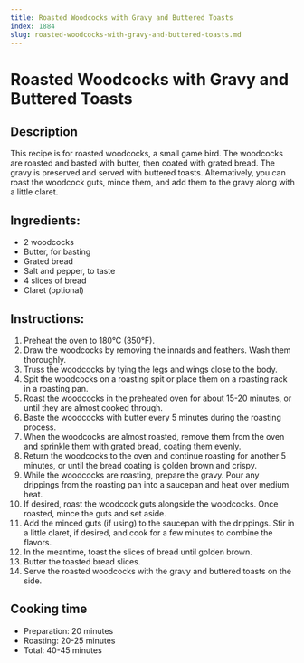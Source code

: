 ```yaml
---
title: Roasted Woodcocks with Gravy and Buttered Toasts
index: 1884
slug: roasted-woodcocks-with-gravy-and-buttered-toasts.md
---
```


# Roasted Woodcocks with Gravy and Buttered Toasts

## Description
This recipe is for roasted woodcocks, a small game bird. The woodcocks are roasted and basted with butter, then coated with grated bread. The gravy is preserved and served with buttered toasts. Alternatively, you can roast the woodcock guts, mince them, and add them to the gravy along with a little claret.

## Ingredients:
- 2 woodcocks
- Butter, for basting
- Grated bread
- Salt and pepper, to taste
- 4 slices of bread
- Claret (optional)

## Instructions:
1. Preheat the oven to 180°C (350°F).
2. Draw the woodcocks by removing the innards and feathers. Wash them thoroughly.
3. Truss the woodcocks by tying the legs and wings close to the body.
4. Spit the woodcocks on a roasting spit or place them on a roasting rack in a roasting pan.
5. Roast the woodcocks in the preheated oven for about 15-20 minutes, or until they are almost cooked through.
6. Baste the woodcocks with butter every 5 minutes during the roasting process.
7. When the woodcocks are almost roasted, remove them from the oven and sprinkle them with grated bread, coating them evenly.
8. Return the woodcocks to the oven and continue roasting for another 5 minutes, or until the bread coating is golden brown and crispy.
9. While the woodcocks are roasting, prepare the gravy. Pour any drippings from the roasting pan into a saucepan and heat over medium heat.
10. If desired, roast the woodcock guts alongside the woodcocks. Once roasted, mince the guts and set aside.
11. Add the minced guts (if using) to the saucepan with the drippings. Stir in a little claret, if desired, and cook for a few minutes to combine the flavors.
12. In the meantime, toast the slices of bread until golden brown.
13. Butter the toasted bread slices.
14. Serve the roasted woodcocks with the gravy and buttered toasts on the side.

## Cooking time
- Preparation: 20 minutes
- Roasting: 20-25 minutes
- Total: 40-45 minutes